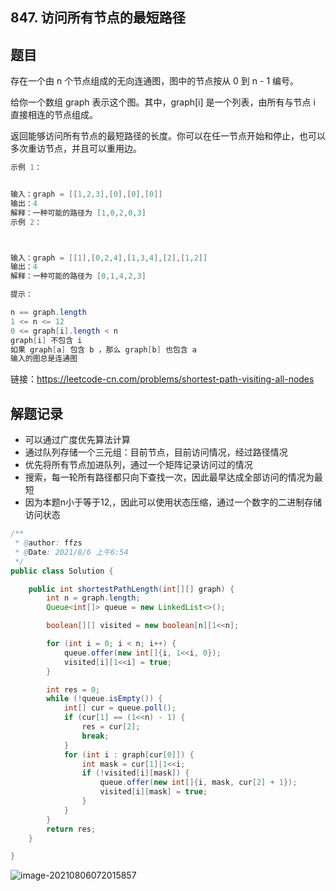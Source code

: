 ## 847. 访问所有节点的最短路径

## 题目

 存在一个由 n 个节点组成的无向连通图，图中的节点按从 0 到 n - 1 编号。

给你一个数组 graph 表示这个图。其中，graph[i] 是一个列表，由所有与节点 i 直接相连的节点组成。

返回能够访问所有节点的最短路径的长度。你可以在任一节点开始和停止，也可以多次重访节点，并且可以重用边。

 

```java
示例 1：


输入：graph = [[1,2,3],[0],[0],[0]]
输出：4
解释：一种可能的路径为 [1,0,2,0,3]
示例 2：



输入：graph = [[1],[0,2,4],[1,3,4],[2],[1,2]]
输出：4
解释：一种可能的路径为 [0,1,4,2,3]
```



```java
提示：

n == graph.length
1 <= n <= 12
0 <= graph[i].length < n
graph[i] 不包含 i
如果 graph[a] 包含 b ，那么 graph[b] 也包含 a
输入的图总是连通图
```


链接：https://leetcode-cn.com/problems/shortest-path-visiting-all-nodes

## 解题记录

+ 可以通过广度优先算法计算
+ 通过队列存储一个三元组：目前节点，目前访问情况，经过路径情况
+ 优先将所有节点加进队列，通过一个矩阵记录访问过的情况
+ 搜索，每一轮所有路径都只向下查找一次，因此最早达成全部访问的情况为最短
+ 因为本题n小于等于12,，因此可以使用状态压缩，通过一个数字的二进制存储访问状态

```java
/**
 * @author: ffzs
 * @Date: 2021/8/6 上午6:54
 */
public class Solution {

    public int shortestPathLength(int[][] graph) {
        int n = graph.length;
        Queue<int[]> queue = new LinkedList<>();

        boolean[][] visited = new boolean[n][1<<n];

        for (int i = 0; i < n; i++) {
            queue.offer(new int[]{i, 1<<i, 0});
            visited[i][1<<i] = true;
        }

        int res = 0;
        while (!queue.isEmpty()) {
            int[] cur = queue.poll();
            if (cur[1] == (1<<n) - 1) {
                res = cur[2];
                break;
            }
            for (int i : graph[cur[0]]) {
                int mask = cur[1]|1<<i;
                if (!visited[i][mask]) {
                    queue.offer(new int[]{i, mask, cur[2] + 1});
                    visited[i][mask] = true;
                }
            }
        }
        return res;
    }

}
```

![image-20210806072015857](https://gitee.com/ffzs/picture_go/raw/master/img/image-20210806072015857.png)